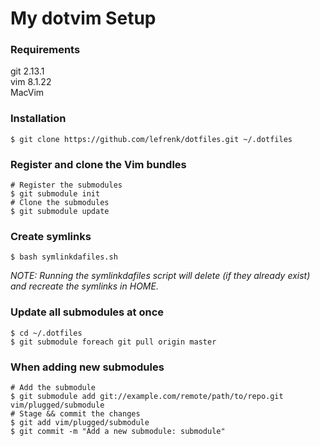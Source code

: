 # My dotvim Setup

### Requirements

git 2.13.1  
vim 8.1.22  
MacVim

### Installation

```
$ git clone https://github.com/lefrenk/dotfiles.git ~/.dotfiles
```

### Register and clone the Vim bundles
```
# Register the submodules
$ git submodule init
# Clone the submodules
$ git submodule update
```

### Create symlinks
```
$ bash symlinkdafiles.sh
```
_NOTE: Running the symlinkdafiles script will delete (if they already exist) and recreate the symlinks in HOME._

### Update all submodules at once
```
$ cd ~/.dotfiles
$ git submodule foreach git pull origin master
```

### When adding new submodules
```
# Add the submodule
$ git submodule add git://example.com/remote/path/to/repo.git vim/plugged/submodule
# Stage && commit the changes
$ git add vim/plugged/submodule
$ git commit -m "Add a new submodule: submodule"
```
